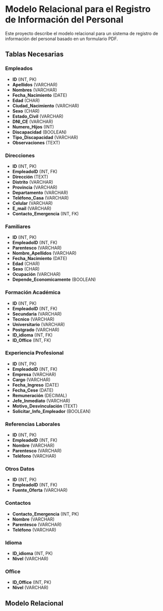 # Modelo Relacional para el Registro de Información del Personal

Este proyecto describe el modelo relacional para un sistema de registro de información del personal basado en un formulario PDF.

## Tablas Necesarias

### Empleados
- **ID** (INT, PK)
- **Apellidos** (VARCHAR)
- **Nombres** (VARCHAR)
- **Fecha_Nacimiento** (DATE)
- **Edad** (CHAR)
- **Ciudad_Nacimiento** (VARCHAR)
- **Sexo** (CHAR)
- **Estado_Civil** (VARCHAR)
- **DNI_CE** (VARCHAR)
- **Numero_Hijos** (INT)
- **Discapacidad** (BOOLEAN)
- **Tipo_Discapacidad** (VARCHAR)
- **Observaciones** (TEXT)

### Direcciones
- **ID** (INT, PK)
- **EmpleadoID** (INT, FK)
- **Dirección** (TEXT)
- **Distrito** (VARCHAR)
- **Provincia** (VARCHAR)
- **Departamento** (VARCHAR)
- **Teléfono_Casa** (VARCHAR)
- **Celular** (VARCHAR)
- **E_mail** (VARCHAR)
- **Contacto_Emergencia** (INT, FK)

### Familiares
- **ID** (INT, PK)
- **EmpleadoID** (INT, FK)
- **Parentesco** (VARCHAR)
- **Nombre_Apellidos** (VARCHAR)
- **Fecha_Nacimiento** (DATE)
- **Edad** (CHAR)
- **Sexo** (CHAR)
- **Ocupación** (VARCHAR)
- **Depende_Economicamente** (BOOLEAN)

### Formación Académica
- **ID** (INT, PK)
- **EmpleadoID** (INT, FK)
- **Secundaria** (VARCHAR)
- **Tecnico** (VARCHAR)
- **Universitario** (VARCHAR)
- **Postgrado** (VARCHAR)
- **ID_idioma** (INT, FK)
- **ID_Office** (INT, FK)

### Experiencia Profesional
- **ID** (INT, PK)
- **EmpleadoID** (INT, FK)
- **Empresa** (VARCHAR)
- **Cargo** (VARCHAR)
- **Fecha_Ingreso** (DATE)
- **Fecha_Cese** (DATE)
- **Remuneración** (DECIMAL)
- **Jefe_Inmediato** (VARCHAR)
- **Motivo_Desvinculación** (TEXT)
- **Solicitar_Info_Empleador** (BOOLEAN)

### Referencias Laborales
- **ID** (INT, PK)
- **EmpleadoID** (INT, FK)
- **Nombre** (VARCHAR)
- **Parentesco** (VARCHAR)
- **Teléfono** (VARCHAR)

### Otros Datos
- **ID** (INT, PK)
- **EmpleadoID** (INT, FK)
- **Fuente_Oferta** (VARCHAR)

### Contactos
- **Contacto_Emergencia** (INT, PK)
- **Nombre** (VARCHAR)
- **Parentesco** (VARCHAR)
- **Teléfono** (VARCHAR)

### Idioma
- **ID_idioma** (INT, PK)
- **Nivel** (VARCHAR)

### Office
- **ID_Office** (INT, PK)
- **Nivel** (VARCHAR)

## Modelo Relacional
